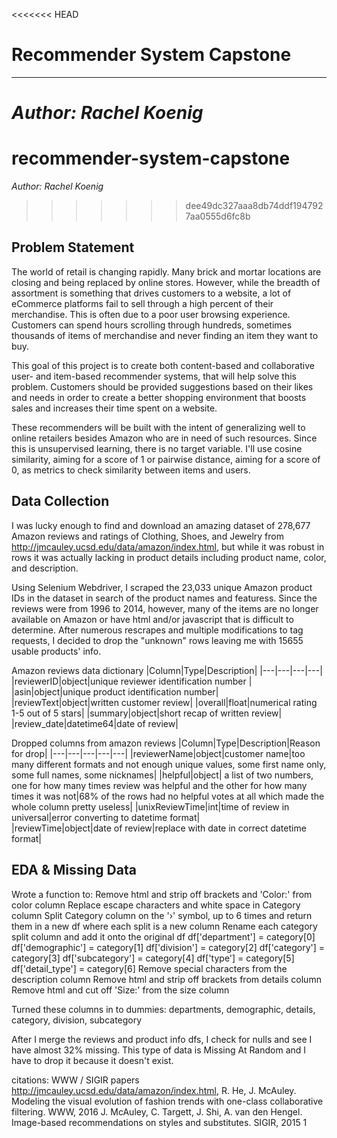<<<<<<< HEAD
# Recommender System Capstone
-------
_Author: Rachel Koenig_
=======
# recommender-system-capstone
 _Author: Rachel Koenig_
>>>>>>> dee49dc327aaa8db74ddf1947927aa0555d6fc8b

## Problem Statement


The world of retail is changing rapidly.  Many brick and mortar locations are closing and being replaced by online stores.  However, while the breadth of assortment is something that drives customers to a website, a lot of eCommerce platforms fail to sell through a high percent of their merchandise.  This is often due to a poor user browsing experience. Customers can spend hours scrolling through hundreds, sometimes thousands of items of merchandise and never finding an item they want to buy.  

This goal of this project is to create both content-based and collaborative user- and item-based recommender systems, that will help solve this problem. Customers should be provided suggestions based on their likes and needs in order to create a better shopping environment that boosts sales and increases their time spent on a website.

These recommenders will be built with the intent of generalizing well to online retailers besides Amazon who are in need of such resources. Since this is unsupervised learning, there is no target variable. I'll use cosine similarity, aiming for a score of 1 or pairwise distance, aiming for a score of 0, as metrics to check similarity between items and users.

## Data Collection

I was lucky enough to find and download an amazing dataset of 278,677 Amazon reviews and ratings of Clothing, Shoes, and Jewelry from http://jmcauley.ucsd.edu/data/amazon/index.html, but while it was robust in rows it was actually lacking in product details including product name, color, and description. 

Using Selenium Webdriver, I scraped the 23,033 unique Amazon product IDs in the dataset in search of the product names and featuress. Since the reviews were from 1996 to 2014, however, many of the items are no longer available on Amazon or have html and/or javascript that is difficult to determine. After numerous rescrapes and multiple modifications to tag requests, I decided to drop the "unknown" rows leaving me with 15655 usable products' info.

Amazon reviews data dictionary
|Column|Type|Description|
|---|---|---|---|
|reviewerID|object|unique reviewer identification number | 
|asin|object|unique product identification number| 
|reviewText|object|written customer review|
|overall|float|numerical rating 1-5 out of 5 stars|
|summary|object|short recap of written review|
|review_date|datetime64|date of review|

Dropped columns from amazon reviews
|Column|Type|Description|Reason for drop|
|---|---|---|---|---|
|reviewerName|object|customer name|too many different formats and not enough unique values, some first name only, some full names, some nicknames| 
|helpful|object| a list of two numbers, one for how many times review was helpful and the other for how many times it was not|68% of the rows had no helpful votes at all which made the whole column pretty useless| 
|unixReviewTime|int|time of review in universal|error converting to datetime format|   
|reviewTime|object|date of review|replace with date in correct datetime format| 

 

## EDA & Missing Data 

Wrote a function to:
Remove html and strip off brackets and 'Color:' from color column
Replace escape characters and white space in Category column
Split Category column on the '›' symbol, up to 6 times and return them in a new df where each split is a new column 
Rename each category split column and add it onto the original df
    df['department'] = category[0]
    df['demographic'] = category[1]
    df['division'] = category[2]
    df['category'] = category[3]
    df['subcategory'] = category[4]
    df['type'] = category[5]
    df['detail_type'] = category[6]
Remove special characters from the description column
Remove html and strip off brackets from details column
Remove html and cut off 'Size:' from the size column 

Turned these columns in to dummies: departments, demographic, details, category, division, subcategory

After I merge the reviews and product info dfs, I check for nulls and see I have almost 32% missing.  This type of data is Missing At Random and I have to drop it because it doesn't exist.

citations:
WWW / SIGIR papers http://jmcauley.ucsd.edu/data/amazon/index.html,
R. He, J. McAuley. Modeling the visual evolution of fashion trends with one-class collaborative filtering. WWW, 2016
J. McAuley, C. Targett, J. Shi, A. van den Hengel. Image-based recommendations on styles and substitutes. SIGIR, 2015
1


